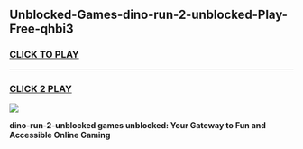 
## Unblocked-Games-dino-run-2-unblocked-Play-Free-qhbi3
<h3>
<a href="https://premium76.site?title=dino-run-2-unblocked&ref=19M">CLICK TO PLAY</a></h3>
<hr>

<h3>
<a href="https://premium76.site?title=dino-run-2-unblocked&ref=19M">CLICK 2 PLAY</a>
  
</h3>

<a href="https://premium76.site?title=dino-run-2-unblocked&ref=19M"><img src="https://clearcache.store/games.png"></a>


**dino-run-2-unblocked games unblocked: Your Gateway to Fun and Accessible Online Gaming**

